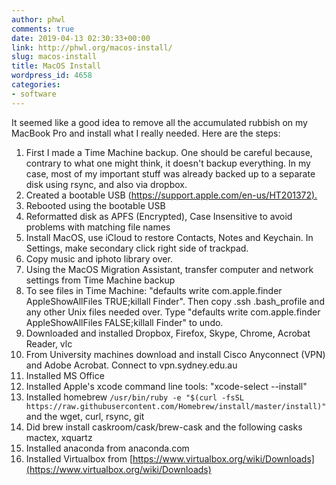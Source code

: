 ```yaml
---
author: phwl
comments: true
date: 2019-04-13 02:30:33+00:00
link: http://phwl.org/macos-install/
slug: macos-install
title: MacOS Install
wordpress_id: 4658
categories:
- software
---
```





It seemed like a good idea to remove all the accumulated rubbish on my MacBook Pro and install what I really needed. Here are the steps:





<!-- more -->





  1. First I made a Time Machine backup. One should be careful because, contrary to what one might think, it doesn't backup everything. In my case, most of my important stuff was already backed up to a separate disk using rsync, and also via dropbox.
  2. Created a bootable USB ([https://support.apple.com/en-us/HT201372).](https://support.apple.com/en-us/HT201372)
  3. Rebooted using the bootable USB
  4. Reformatted disk as APFS (Encrypted), Case Insensitive to avoid problems with matching file names
  5. Install MacOS, use iCloud to restore Contacts, Notes and Keychain. In Settings, make secondary click right side of trackpad.
  6. Copy music and iphoto library over.
  7. Using the MacOS Migration Assistant, transfer computer and network settings from Time Machine backup
  8. To see files in Time Machine: "defaults write com.apple.finder AppleShowAllFiles TRUE;killall Finder". Then copy .ssh .bash_profile and any other Unix files needed over. Type "defaults write com.apple.finder AppleShowAllFiles FALSE;killall Finder" to undo.
  9. Downloaded and installed Dropbox, Firefox, Skype, Chrome, Acrobat Reader, vlc
  10. From University machines download and install Cisco Anyconnect (VPN) and Adobe Acrobat. Connect to vpn.sydney.edu.au
  11. Installed MS Office
  12. Installed Apple's xcode command line tools: "xcode-select --install"
  13. Installed homebrew `/usr/bin/ruby -e "$(curl -fsSL https://raw.githubusercontent.com/Homebrew/install/master/install)"`and the wget, curl, rsync, git
  14. Did brew install caskroom/cask/brew-cask and the following casks mactex, xquartz
  15. Installed anaconda from anaconda.com
  16. Installed Virtualbox from [https://www.virtualbox.org/wiki/Downloads](https://www.virtualbox.org/wiki/Downloads)








